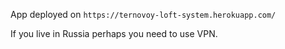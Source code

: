 App deployed on `https://ternovoy-loft-system.herokuapp.com/`

If you live in Russia perhaps you need to use VPN. 
